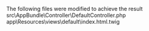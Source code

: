 The following files were modified to achieve the result
src\AppBundle\Controller\DefaultController.php
app\Resources\views\default\index.html.twig

